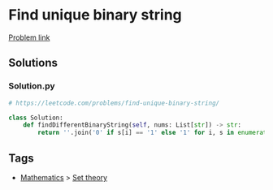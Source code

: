 # Find unique binary string

[Problem link](https://leetcode.com/problems/find-unique-binary-string/)

## Solutions


### Solution.py
```py
# https://leetcode.com/problems/find-unique-binary-string/

class Solution:
    def findDifferentBinaryString(self, nums: List[str]) -> str:
        return ''.join('0' if s[i] == '1' else '1' for i, s in enumerate(nums))
```
## Tags

* [Mathematics](/README.md#Mathematics) > [Set theory](/README.md#Mathematics-Set_theory)

